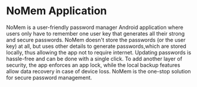 # NoMem Application
NoMem is a user-friendly password manager Android application where users only have to remember one user key that generates all their strong and secure passwords. NoMem doesn't store the passwords (or the user key) at all, but uses other details to generate passwords,which are stored locally, thus allowing the app not to require internet. Updating passwords is hassle-free and can be done with a single click. To add another layer of security, the app enforces an app lock, while the local backup features allow data recovery in case of device loss.
NoMem is the one-stop solution for secure password management.

